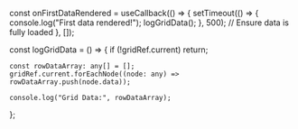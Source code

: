 const onFirstDataRendered = useCallback(() => {
    setTimeout(() => {
      console.log("First data rendered!");
      logGridData();
    }, 500); // Ensure data is fully loaded
  }, []);

  const logGridData = () => {
    if (!gridRef.current) return;

    const rowDataArray: any[] = [];
    gridRef.current.forEachNode((node: any) => rowDataArray.push(node.data));

    console.log("Grid Data:", rowDataArray);
  };
